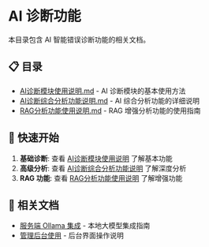 # AI 诊断功能

本目录包含 AI 智能错误诊断功能的相关文档。

## 📋 目录

- [AI诊断模块使用说明.md](./AI诊断模块使用说明.md) - AI 诊断模块的基本使用方法
- [AI诊断综合分析功能说明.md](./AI诊断综合分析功能说明.md) - AI 综合分析功能的详细说明
- [RAG分析功能使用说明.md](./RAG分析功能使用说明.md) - RAG 增强分析功能的使用指南

## 🚀 快速开始

1. **基础诊断**: 查看 [AI诊断模块使用说明](./AI诊断模块使用说明.md) 了解基本功能
2. **高级分析**: 查看 [AI诊断综合分析功能说明](./AI诊断综合分析功能说明.md) 了解深度分析
3. **RAG 功能**: 查看 [RAG分析功能使用说明](./RAG分析功能使用说明.md) 了解增强功能

## 🔗 相关文档

- [服务端 Ollama 集成](../server/OLLAMA_INTEGRATION_GUIDE.md) - 本地大模型集成指南
- [管理后台使用](../admin/README.md) - 后台界面操作说明
